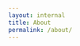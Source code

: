 ```yaml
---
layout: internal
title: About
permalink: /about/
---
```


<!--- This child document initializes the page in Jekyll. -->